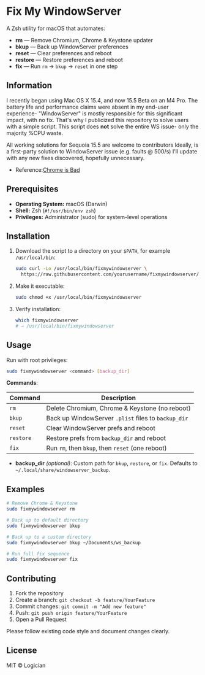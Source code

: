 # Fix My WindowServer

A Zsh utility for macOS that automates:

- **rm**      — Remove Chromium, Chrome & Keystone updater  
- **bkup**    — Back up WindowServer preferences  
- **reset**   — Clear preferences and reboot  
- **restore** — Restore preferences and reboot  
- **fix**     — Run `rm` → `bkup` → `reset` in one step  

## Information
I recently began using Mac OS X 15.4, and now 15.5 Beta on an M4 Pro.
The battery life and performance claims were absent in my end-user experience-
"WindowServer" is mostly responsible for this significant impact, with no fix.
That's why I publicized this repository to solve users with a simple script.
This script does **not** solve the entire WS issue- only the majority %CPU waste.

All working solutions for Sequoia 15.5 are welcome to contributors
Ideally, is a first-party solution to WindowServer issue (e.g. faults @ 500/s)
I'll update with any new fixes discovered, hopefully unnecessary.

- Reference:[Chrome is Bad](https://chromeisbad.com)

## Prerequisites

- **Operating System:** macOS (Darwin)
- **Shell:** Zsh (`#!/usr/bin/env zsh`)
- **Privileges:** Administrator (sudo) for system-level operations

## Installation

1. Download the script to a directory on your `$PATH`, for example `/usr/local/bin`:
   ```bash
   sudo curl -Lo /usr/local/bin/fixmywindowserver \
     https://raw.githubusercontent.com/yourusername/fixmywindowserver/main/fixmywindowserver
   ```
2. Make it executable:
   ```bash
   sudo chmod +x /usr/local/bin/fixmywindowserver
   ```
3. Verify installation:
   ```bash
   which fixmywindowserver
   # → /usr/local/bin/fixmywindowserver
   ```

## Usage

Run with root privileges:

```bash
sudo fixmywindowserver <command> [backup_dir]
```

**Commands**:

| Command   | Description                                        |
|-----------|----------------------------------------------------|
| `rm`      | Delete Chromium, Chrome & Keystone (no reboot)     |
| `bkup`    | Back up WindowServer `.plist` files to `backup_dir`|
| `reset`   | Clear WindowServer prefs and reboot                |
| `restore` | Restore prefs from `backup_dir` and reboot         |
| `fix`     | Run `rm`, then `bkup`, then `reset` (one reboot)   |

- **backup_dir** *(optional)*: Custom path for `bkup`, `restore`, or `fix`. Defaults to `~/.local/share/windowserver_backup`.

## Examples

```bash
# Remove Chrome & Keystone
sudo fixmywindowserver rm

# Back up to default directory
sudo fixmywindowserver bkup

# Back up to a custom directory
sudo fixmywindowserver bkup ~/Documents/ws_backup

# Run full fix sequence
sudo fixmywindowserver fix
```

## Contributing

1. Fork the repository  
2. Create a branch: `git checkout -b feature/YourFeature`  
3. Commit changes: `git commit -m "Add new feature"`  
4. Push: `git push origin feature/YourFeature`  
5. Open a Pull Request  

Please follow existing code style and document changes clearly.

## License

MIT © Logician
